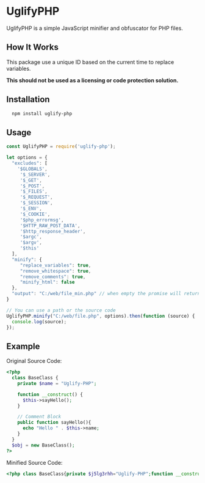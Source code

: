# UglifyPHP

UglifyPHP is a simple JavaScript minifier and obfuscator for PHP files.

## How It Works
This package use a unique ID based on the current time to replace variables.

**This should not be used as a licensing or code protection solution.**

## Installation
```sh
  npm install uglify-php
```

## Usage

```js
const UglifyPHP = require('uglify-php');

let options = {
  "excludes": [
    '$GLOBALS',
	 '$_SERVER',
	 '$_GET',
	 '$_POST',
	 '$_FILES',
	 '$_REQUEST',
	 '$_SESSION',
	 '$_ENV',
	 '$_COOKIE',
	 '$php_errormsg',
	 '$HTTP_RAW_POST_DATA',
	 '$http_response_header',
	 '$argc',
	 '$argv',
	 '$this'
  ],
  "minify": {
	 "replace_variables": true,
	 "remove_whitespace": true,
	 "remove_comments": true,
	 "minify_html": false
  },
  "output": "C:/web/file_min.php" // when empty the promise will return the minified source code
}

// You can use a path or the source code
UglifyPHP.minify("C:/web/file.php", options).then(function (source) {
  console.log(source);
});
```

## Example

Original Source Code:
```php
<?php
  class BaseClass {
    private $name = "Uglify-PHP";

    function __construct() {
      $this->sayHello();
    }

    // Comment Block
    public function sayHello(){
      echo "Hello " . $this->name;
    }
  }
  $obj = new BaseClass();
?>
```

Minified Source Code:
```php
<?php class BaseClass{private $j5lg3rhh="Uglify-PHP";function __construct(){$this->sayHello();}public function sayHello(){echo "Hello ".$this->j5lg3rhh;}}$j5lg3rhj=new BaseClass();?>
```
